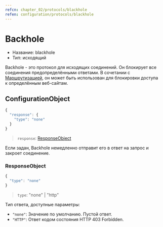 ```yaml
---
refcn: chapter_02/protocols/blackhole
refen: configuration/protocols/blackhole
---
```

# Backhole

* Название: blackhole
* Тип: исходящий

Backhole - это протокол для исходящих соединений. Он блокирует все соединения предопределёнными ответами. В сочетании с [Маршрутизацией](../routing.md), он может быть использован для блокировки доступа к определённым веб-сайтам.

## ConfigurationObject

```javascript
{
  "response": {
    "type": "none"
  }
}
```

> `response`: [ResponseObject](#responseobject)

Если задан, Backhole немедленно отправит его в ответ на запрос и закроет соединение.

### ResponseObject

```javascript
{
  "type": "none"
}
```

> `type`: "none" | "http"

Тип ответа, доступные параметры:

* `"none"`: Значение по умолчанию. Пустой ответ.
* ` "HTTP" `: Ответ кодом состояния HTTP 403 Forbidden.